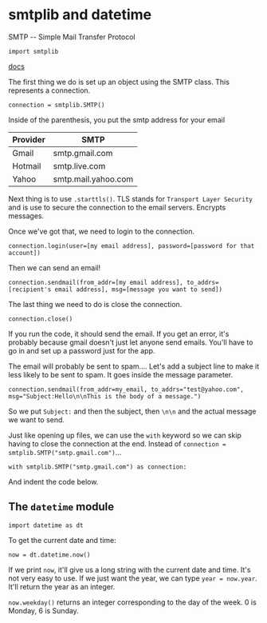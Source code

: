 # smtplib and datetime

SMTP -- Simple Mail Transfer Protocol

    import smtplib

[docs](https://docs.python.org/3/library/smtplib.html)

The first thing we do is set up an object using the SMTP class. This represents a connection.

    connection = smtplib.SMTP()

Inside of the parenthesis, you put the smtp address for your email

| Provider | SMTP                |
| -------- | ------------------- |
| Gmail    | smtp.gmail.com      |
| Hotmail  | smtp.live.com       |
| Yahoo    | smtp.mail.yahoo.com |

Next thing is to use `.starttls()`. TLS stands for `Transport Layer Security` and is use to secure the connection to the email servers. Encrypts messages.

Once we've got that, we need to login to the connection.

    connection.login(user=[my email address], password=[password for that account])

Then we can send an email!

    connection.sendmail(from_addr=[my email address], to_addrs=[recipient's email address], msg=[message you want to send])

The last thing we need to do is close the connection.

    connection.close()

If you run the code, it should send the email. If you get an error, it's probably because gmail doesn't just let anyone send emails. You'll have to go in and set up a password just for the app.

The email will probably be sent to spam.... Let's add a subject line to make it less likely to be sent to spam. It goes inside the message parameter.

    connection.sendmail(from_addr=my_email, to_addrs="test@yahoo.com", msg="Subject:Hello\n\nThis is the body of a message.")

So we put `Subject:` and then the subject, then `\n\n` and the actual message we want to send.

Just like opening up files, we can use the `with` keyword so we can skip having to close the connection at the end. Instead of `connection = smtplib.SMTP("smtp.gmail.com")`...

    with smtplib.SMTP("smtp.gmail.com") as connection:

And indent the code below.

## The `datetime` module

    import datetime as dt

To get the current date and time:

    now = dt.datetime.now()

If we print `now`, it'll give us a long string with the current date and time. It's not very easy to use. If we just want the year, we can type `year = now.year`. It'll return the year as an integer.

`now.weekday()` returns an integer corresponding to the day of the week. 0 is Monday, 6 is Sunday.
